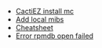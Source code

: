 * [CactiEZ install mc](CactiEZ_install_mc.md)
* [Add local mibs](Add_local_mibs.md)
* [Cheatsheet](Cheatsheet.md)
* [Error rpmdb open failed](Error_rpmdb_open_failed.md)
